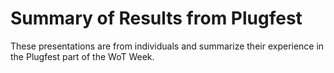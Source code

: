 # Summary of Results from Plugfest

These presentations are from individuals and summarize their experience in the Plugfest part of the WoT Week.